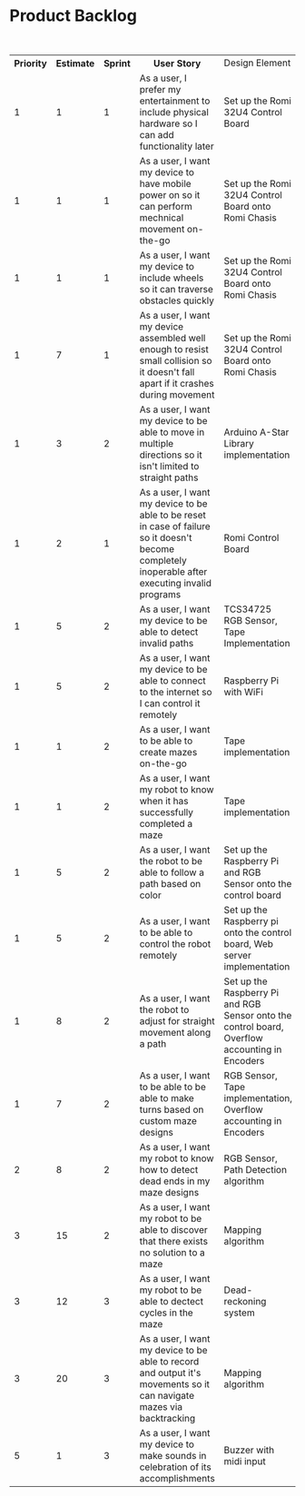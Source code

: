 <h1>Product Backlog</h1>
<table>
  <tr>
     <th>Priority</th>
     <th>Estimate</th>
     <th>Sprint</th>
     <th>User Story</th>
     <td>Design Element</th>
     <th>Status</th>
  </tr>
  
 <tr>
      <td>1</td><td>1</td><td>1</td><td>As a user, I prefer my entertainment to include physical hardware so I can add functionality later</td>   <td>Set up the Romi 32U4 Control Board</td><td>Completed</td>
  </tr>
  
  <tr>
  <td>1</td><td>1</td><td>1</td><td>As a user, I want my device to have mobile power on so it can perform mechnical movement on-the-go</td><td>Set up the Romi 32U4 Control Board onto Romi Chasis</td><td>Completed</td>
  </tr>
  
  <tr>
      <td>1</td><td>1</td><td>1</td><td>As a user, I want my device to include wheels so it can traverse obstacles quickly</td><td>Set up the Romi 32U4 Control Board onto Romi Chasis</td><td>Completed</td>
  </tr>
  
  <tr>
  <td>1</td><td>7</td><td>1</td><td>As a user, I want my device assembled well enough to resist small collision so it doesn't fall apart if it crashes during movement</td><td>Set up the Romi 32U4 Control Board onto Romi Chasis</td><td>Completed</td>
  </tr>
  
  <tr>
      <td>1</td><td>3</td><td>2</td><td>As a user, I want my device to be able to move in multiple directions so it isn't limited to straight paths</td><td>Arduino A-Star Library implementation</td><td>Completed</td>
  </tr>
 
  <tr>
      <td>1</td><td>2</td><td>1</td><td>As a user, I want my device to be able to be reset in case of failure so it doesn't become completely inoperable after executing invalid programs</td><td>Romi Control Board</td><td>Completed</td>
  </tr>
  
  <tr>
      <td>1</td><td>5</td><td>2</td><td>As a user, I want my device to be able to detect invalid paths</td><td>TCS34725 RGB Sensor, Tape Implementation</td><td>Completed</td>
  </tr>

<tr>
      <td>1</td><td>5</td><td>2</td><td>As a user, I want my device to be able to connect to the internet so I can control it remotely</td><td>Raspberry Pi with WiFi</td><td>Completed</td>
  </tr>
  
  <tr>
  <td>1</td><td>1</td><td>2</td><td>As a user, I want to be able to create mazes on-the-go</td><td>Tape implementation</td><td>Completed</td>
 </tr>
 <tr>
      <td>1</td><td>1</td><td>2</td><td>As a user, I want my robot to know when it has successfully completed a maze</td><td>Tape implementation </td> <td>Completed</td>
 </tr>
 <tr>
      <td>1</td><td>5</td><td>2</td><td>As a user, I want the robot to be able to follow a path based on color</td><td>Set up the Raspberry Pi and RGB Sensor onto the control board</td><td>Completed</td>
 </tr>
 
 <tr>
      <td>1</td><td>5</td><td>2</td><td>As a user, I want to be able to control the robot remotely</td><td>Set up the Raspberry pi onto the control board, Web server implementation</td><td>Completed</td>
 </tr>
 <tr>
      <td>1</td><td>8</td><td>2</td><td>As a user, I want the robot to adjust for straight movement along a path</td><td>Set up the Raspberry Pi and RGB Sensor onto the control board, Overflow accounting in Encoders</td><td>Completed</td>
 </tr> 
 <tr>
      <td>1</td><td>7</td><td>2</td><td>As a user, I want to be able to be able to make turns based on custom maze designs</td><td>RGB Sensor, Tape implementation, Overflow accounting in Encoders</td><td>Completed</td>
 </tr>
 <tr>
      <td>2</td><td>8</td><td>2</td><td>As a user, I want my robot to know how to detect dead ends in my maze designs</td><td>RGB Sensor, Path Detection algorithm</td><td>Completed</td>
 </tr>
 
 <tr>
      <td>3</td><td>15</td><td>2</td><td>As a user, I want my robot to be able to discover that there exists no solution to a maze</td><td>Mapping algorithm</td>   <td>Completed</td>
 </tr>
 <tr>
 <td>3</td><td>12</td><td>3</td><td>As a user, I want my robot to be able to dectect cycles in the maze</td><td>Dead-reckoning system</td><td>Not Started</td>
 </tr>
  <tr>
      <td>3</td><td>20</td><td>3</td><td>As a user, I want my device to be able to record and output it's movements so it can navigate mazes via backtracking</td><td>Mapping algorithm</td><td>Completed</td>
  </tr>
  
 <tr>
      <td>5</td><td>1</td><td>3</td><td>As a user, I want my device to make sounds in celebration of its accomplishments</td><td>Buzzer with midi input</td><td>Not Started</td>
  </tr>

  

</table>

